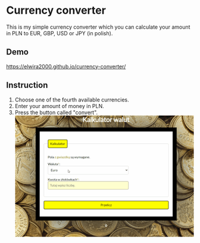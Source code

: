 # Currency converter
This is my simple currency converter which you can calculate your amount in PLN to EUR, GBP, USD or JPY (in polish).
## Demo
https://elwira2000.github.io/currency-converter/
## Instruction
1. Choose one of the fourth available currencies.
2. Enter your amount of money in PLN.
3. Press the button called "convert".
![Animated gif](https://github.com/Elwira2000/currency-converter/blob/main/images/currency-converter.gif?raw=true)
